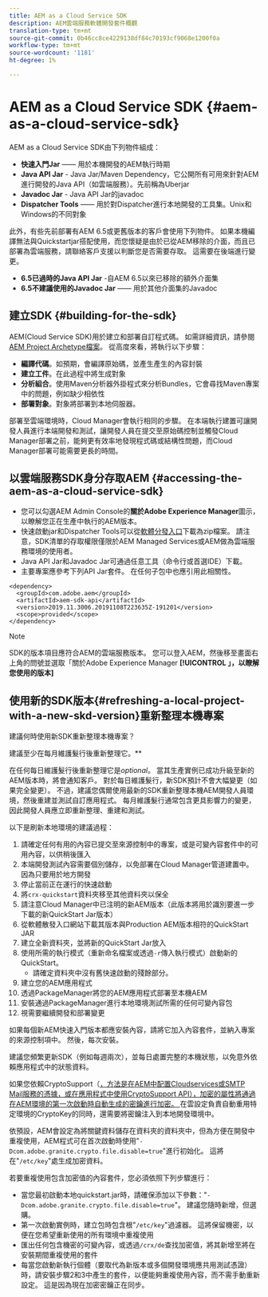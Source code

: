 ```yaml
---
title: AEM as a Cloud Service SDK
description: AEM雲端服務軟體開發套件概觀
translation-type: tm+mt
source-git-commit: 0b46cc8ce4229138df84c70193cf9068e1200f0a
workflow-type: tm+mt
source-wordcount: '1181'
ht-degree: 1%

---
```



# AEM as a Cloud Service SDK {#aem-as-a-cloud-service-sdk}

AEM as a Cloud Service SDK由下列物件組成：

* **快速入門Jar**  —— 用於本機開發的AEM執行時期
* **Java API Jar**  - Java Jar/Maven Dependency，它公開所有可用來針對AEM進行開發的Java API（如雲端服務）。先前稱為Uberjar
* **Javadoc Jar**  - Java API Jar的javadoc
* **Dispatcher Tools**  —— 用於對Dispatcher進行本地開發的工具集。Unix和Windows的不同對象

此外，有些先前部署有AEM 6.5或更舊版本的客戶會使用下列物件。 如果本機編譯無法與Quickstartjar搭配使用，而您懷疑是由於已從AEM移除的介面，而且已部署為雲端服務，請聯絡客戶支援以判斷您是否需要存取。 這需要在後端進行變更。

* **6.5已過時的Java API Jar** -自AEM 6.5以來已移除的額外介面集
* **6.5不建議使用的Javadoc Jar**  —— 用於其他介面集的Javadoc

## 建立SDK {#building-for-the-sdk}

AEM(Cloud Service SDK)用於建立和部署自訂程式碼。 如需詳細資訊，請參閱[AEM Project Archetype檔案](https://experienceleague.adobe.com/docs/experience-manager-core-components/using/developing/archetype/using.html?lang=en)。 從高度來看，將執行以下步驟：

* **編譯代碼**。如預期，會編譯原始碼，並產生產生的內容封裝
* **建立工件**。在此過程中將生成對象
* **分析組合**。使用Maven分析器外掛程式來分析Bundles，它會尋找Maven專案中的問題，例如缺少相依性
* **部署對象**。對象將部署到本地伺服器。

部署至雲端環境時，Cloud Manager會執行相同的步驟。 在本端執行建置可讓開發人員進行本端開發和測試，讓開發人員在提交至原始碼控制並觸發Cloud Manager部署之前，能夠更有效率地發現程式碼或結構性問題，而Cloud Manager部署可能需要更長的時間。

## 以雲端服務SDK身分存取AEM {#accessing-the-aem-as-a-cloud-service-sdk}

* 您可以勾選AEM Admin Console的&#x200B;**關於Adobe Experience Manager**&#x200B;圖示，以瞭解您正在生產中執行的AEM版本。
* 快速啟動jar和Dispatcher Tools可以從[軟體分發入口](https://experience.adobe.com/#/downloads/content/software-distribution/en/aemcloud.html)下載為zip檔案。 請注意，SDK清單的存取權限僅限於AEM Managed Services或AEM做為雲端服務環境的使用者。
* Java API Jar和Javadoc Jar可通過任意工具（命令行或首選IDE）下載。
* 主要專案應參考下列API Jar套件。 在任何子包中也應引用此相關性。

```
<dependency>
  <groupId>com.adobe.aem</groupId>
  <artifactId>aem-sdk-api</artifactId>
  <version>2019.11.3006.20191108T223635Z-191201</version>
  <scope>provided</scope>
</dependency>
```

>[!NOTE]
>
>SDK的版本項目應符合AEM的雲端服務版本。 您可以登入AEM，然後移至畫面右上角的問號並選取「關於Adobe Experience Manager **[!UICONTROL 」，以瞭解您使用的版本]**


## 使用新的SDK版本{#refreshing-a-local-project-with-a-new-skd-version}重新整理本機專案

建議何時使用新SDK重新整理本機專案？

建議至少在每月維護髮行後重新整理它。**

在任何每日維護髮行後重新整理它是&#x200B;*optional*。 當其生產實例已成功升級至新的AEM版本時，將會通知客戶。 對於每日維護髮行，新SDK預計不會大幅變更（如果完全變更）。 不過，建議您偶爾使用最新的SDK重新整理本機AEM開發人員環境，然後重建並測試自訂應用程式。 每月維護髮行通常包含更具影響力的變更，因此開發人員應立即重新整理、重建和測試。

以下是刷新本地環境的建議過程：

1. 請確定任何有用的內容已提交至來源控制中的專案，或是可變內容套件中的可用內容，以供稍後匯入
1. 本端開發測試內容需要個別儲存，以免部署在Cloud Manager管道建置中。 因為只要用於地方開發
1. 停止當前正在運行的快速啟動
1. 將`crx-quickstart`資料夾移至其他資料夾以保全
1. 請注意Cloud Manager中已注明的新AEM版本（此版本將用於識別要進一步下載的新QuickStart Jar版本）
1. 從軟體散發入口網站下載其版本與Production AEM版本相符的QuickStart JAR
1. 建立全新資料夾，並將新的QuickStart Jar放入
1. 使用所需的執行模式（重新命名檔案或透過`-r`傳入執行模式）啟動新的QuickStart。
   * 請確定資料夾中沒有舊快速啟動的殘餘部分。
1. 建立您的AEM應用程式
1. 透過PackageManager將您的AEM應用程式部署至本機AEM
1. 安裝通過PackageManager進行本地環境測試所需的任何可變內容包
1. 視需要繼續開發和部署變更

如果每個新AEM快速入門版本都應安裝內容，請將它加入內容套件，並納入專案的來源控制項中。 然後，每次安裝。

建議您頻繁更新SDK（例如每週兩次），並每日處置完整的本機狀態，以免意外依賴應用程式中的狀態資料。

如果您依賴CryptoSupport（[，方法是在AEM中配置Cloudservices或SMTP Mail服務的憑據，或在應用程式中使用CryptoSupport API），加密的屬性將通過在AEM環境的第一次啟動時自動生成的密鑰進行加密。 ](https://helpx.adobe.com/experience-manager/6-5/sites/developing/using/reference-materials/javadoc/com/adobe/granite/crypto/CryptoSupport.html)在雲設定負責自動重用特定環境的CryptoKey的同時，還需要將密鑰注入到本地開發環境中。

依預設，AEM會設定為將關鍵資料儲存在資料夾的資料夾中，但為方便在開發中重複使用，AEM程式可在首次啟動時使用&quot;`-Dcom.adobe.granite.crypto.file.disable=true`&quot;進行初始化。 這將在&quot;`/etc/key`&quot;處生成加密資料。

若要重複使用包含加密值的內容套件，您必須依照下列步驟進行：

* 當您最初啟動本地quickstart.jar時，請確保添加以下參數：&quot;`-Dcom.adobe.granite.crypto.file.disable=true`&quot;。 建議您隨時新增，但選購。
* 第一次啟動實例時，建立包時包含根&quot;`/etc/key`&quot;過濾器。 這將保留機密，以便在您希望重新使用的所有環境中重複使用
* 匯出任何包含機密的可變內容，或透過`/crx/de`查找加密值，將其新增至將在安裝期間重複使用的套件
* 每當您啟動新執行個體（要取代為新版本或多個開發環境應共用測試憑證）時，請安裝步驟2和3中產生的套件，以便能夠重複使用內容，而不需手動重新設定。 這是因為現在加密密鑰正在同步。
